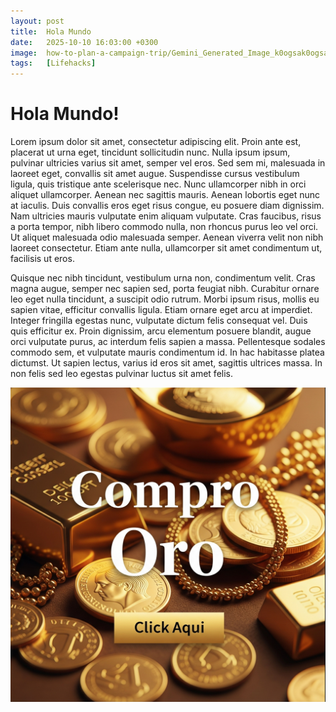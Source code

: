 ```yaml
---
layout: post
title:  Hola Mundo
date:   2025-10-10 16:03:00 +0300
image:  how-to-plan-a-campaign-trip/Gemini_Generated_Image_k0ogsak0ogsak0og.png
tags:   [Lifehacks]
---
```


# Hola Mundo!

Lorem ipsum dolor sit amet, consectetur adipiscing elit. Proin ante est, placerat ut urna eget, tincidunt sollicitudin nunc. Nulla ipsum ipsum, pulvinar ultricies varius sit amet, semper vel eros. Sed sem mi, malesuada in laoreet eget, convallis sit amet augue. Suspendisse cursus vestibulum ligula, quis tristique ante scelerisque nec. Nunc ullamcorper nibh in orci aliquet ullamcorper. Aenean nec sagittis mauris. Aenean lobortis eget nunc at iaculis. Duis convallis eros eget risus congue, eu posuere diam dignissim. Nam ultricies mauris vulputate enim aliquam vulputate. Cras faucibus, risus a porta tempor, nibh libero commodo nulla, non rhoncus purus leo vel orci. Ut aliquet malesuada odio malesuada semper. Aenean viverra velit non nibh laoreet consectetur. Etiam ante nulla, ullamcorper sit amet condimentum ut, facilisis ut eros.

Quisque nec nibh tincidunt, vestibulum urna non, condimentum velit. Cras magna augue, semper nec sapien sed, porta feugiat nibh. Curabitur ornare leo eget nulla tincidunt, a suscipit odio rutrum. Morbi ipsum risus, mollis eu sapien vitae, efficitur convallis ligula. Etiam ornare eget arcu at imperdiet. Integer fringilla egestas nunc, vulputate dictum felis consequat vel. Duis quis efficitur ex. Proin dignissim, arcu elementum posuere blandit, augue orci vulputate purus, ac interdum felis sapien a massa. Pellentesque sodales commodo sem, et vulputate mauris condimentum id. In hac habitasse platea dictumst. Ut sapien lectus, varius id eros sit amet, sagittis ultrices massa. In non felis sed leo egestas pulvinar luctus sit amet felis.

![](img/how-to-plan-a-campaign-trip/Gemini_Generated_Image_k0ogsak0ogsak0og.png)